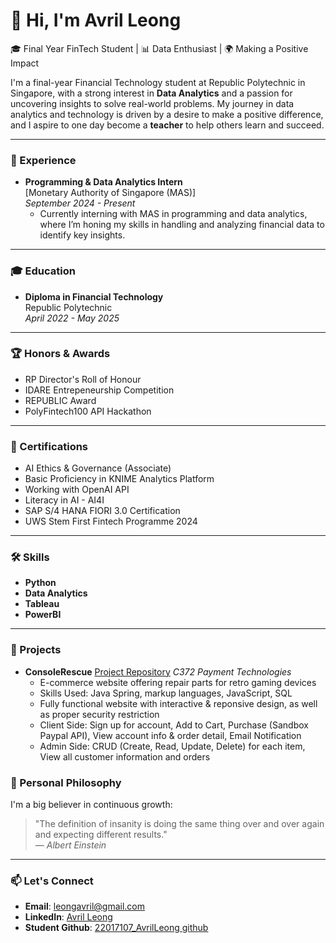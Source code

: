 # 👋 Hi, I'm Avril Leong

🎓 Final Year FinTech Student | 📊 Data Enthusiast | 🌍 Making a Positive Impact

I'm a final-year Financial Technology student at Republic Polytechnic in Singapore, with a strong interest in **Data Analytics** and a passion for uncovering insights to solve real-world problems. My journey in data analytics and technology is driven by a desire to make a positive difference, and I aspire to one day become a **teacher** to help others learn and succeed.

---

### 💼 Experience
- **Programming & Data Analytics Intern**  
  [Monetary Authority of Singapore (MAS)]  
  *September 2024 - Present*  
  - Currently interning with MAS in programming and data analytics, where I’m honing my skills in handling and analyzing financial data to identify key insights.

---

### 🎓 Education
- **Diploma in Financial Technology**  
  Republic Polytechnic  
  *April 2022 - May 2025*  

---

### 🏆 Honors & Awards
- RP Director's Roll of Honour
- IDARE Entrepeneurship Competition
- REPUBLIC Award
- PolyFintech100 API Hackathon

---

### 📜 Certifications
- AI Ethics & Governance (Associate)
- Basic Proficiency in KNIME Analytics Platform
- Working with OpenAI API
- Literacy in AI - AI4I
- SAP S/4 HANA FIORI 3.0 Certification
- UWS Stem First Fintech Programme 2024

---

### 🛠 Skills
- **Python**
- **Data Analytics**
- **Tableau**
- **PowerBI**
  
---

### 🎯 Projects
- **ConsoleRescue**
  [Project Repository](https://github.com/22017107-AvrilLeong/C372_ConsoleRescue)
  *C372 Payment Technologies*  
  - E-commerce website offering repair parts for retro gaming devices
  - Skills Used: Java Spring, markup languages, JavaScript, SQL
  - Fully functional website with interactive & reponsive design, as well as proper security restriction
  - Client Side: Sign up for account, Add to Cart, Purchase (Sandbox Paypal API), View account info & order detail, Email Notification
  - Admin Side: CRUD (Create, Read, Update, Delete) for each item, View all customer information and orders
  
### 🌱 Personal Philosophy
I'm a big believer in continuous growth:  
> "The definition of insanity is doing the same thing over and over again and expecting different results."  
> — *Albert Einstein*

---

### 📫 Let's Connect
- **Email**: [leongavril@gmail.com](mailto:leongavril@gmail.com)
- **LinkedIn**: [Avril Leong](https://www.linkedin.com/in/avril-leong)
- **Student Github**: [22017107_AvrilLeong github](https://22017107-avrilleong.github.io/)
